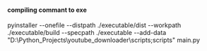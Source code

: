 #### compiling commant to exe

pyinstaller --onefile --distpath ./executable/dist --workpath ./executable/build --specpath ./executable --add-data "D:\Python_Projects\youtube_downloader\scripts;scripts" main.py
